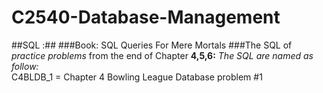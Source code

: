 # C2540-Database-Management
##SQL :##
###Book: SQL Queries For Mere Mortals
###The SQL of _practice problems_ from the end of Chapter **4,5,6:**
*The SQL are named as follow:*  
C4BLDB_1 = Chapter 4 Bowling League Database problem #1
